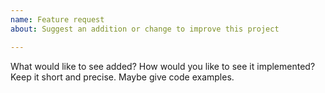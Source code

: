 ```yaml
---
name: Feature request
about: Suggest an addition or change to improve this project

---
```


What would like to see added? How would you like to see it implemented? Keep it short and precise. Maybe give code examples.
